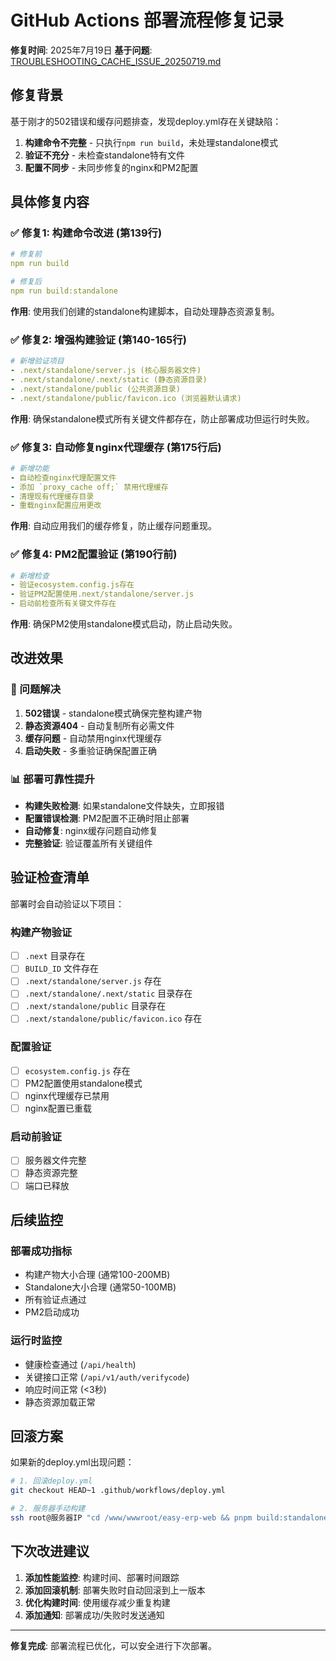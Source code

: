 # GitHub Actions 部署流程修复记录

**修复时间**: 2025年7月19日
**基于问题**: [TROUBLESHOOTING_CACHE_ISSUE_20250719.md](./TROUBLESHOOTING_CACHE_ISSUE_20250719.md)

## 修复背景

基于刚才的502错误和缓存问题排查，发现deploy.yml存在关键缺陷：
1. **构建命令不完整** - 只执行`npm run build`，未处理standalone模式
2. **验证不充分** - 未检查standalone特有文件
3. **配置不同步** - 未同步修复的nginx和PM2配置

## 具体修复内容

### ✅ 修复1: 构建命令改进 (第139行)
```yaml
# 修复前
npm run build

# 修复后  
npm run build:standalone
```

**作用**: 使用我们创建的standalone构建脚本，自动处理静态资源复制。

### ✅ 修复2: 增强构建验证 (第140-165行)
```yaml
# 新增验证项目
- .next/standalone/server.js (核心服务器文件)
- .next/standalone/.next/static (静态资源目录)
- .next/standalone/public (公共资源目录)  
- .next/standalone/public/favicon.ico (浏览器默认请求)
```

**作用**: 确保standalone模式所有关键文件都存在，防止部署成功但运行时失败。

### ✅ 修复3: 自动修复nginx代理缓存 (第175行后)
```yaml
# 新增功能
- 自动检查nginx代理配置文件
- 添加 `proxy_cache off;` 禁用代理缓存
- 清理现有代理缓存目录
- 重载nginx配置应用更改
```

**作用**: 自动应用我们的缓存修复，防止缓存问题重现。

### ✅ 修复4: PM2配置验证 (第190行前)
```yaml
# 新增检查
- 验证ecosystem.config.js存在
- 验证PM2配置使用.next/standalone/server.js
- 启动前检查所有关键文件存在
```

**作用**: 确保PM2使用standalone模式启动，防止启动失败。

## 改进效果

### 🚀 问题解决
1. **502错误** - standalone模式确保完整构建产物
2. **静态资源404** - 自动复制所有必需文件
3. **缓存问题** - 自动禁用nginx代理缓存
4. **启动失败** - 多重验证确保配置正确

### 📊 部署可靠性提升
- **构建失败检测**: 如果standalone文件缺失，立即报错
- **配置错误检测**: PM2配置不正确时阻止部署
- **自动修复**: nginx缓存问题自动修复
- **完整验证**: 验证覆盖所有关键组件

## 验证检查清单

部署时会自动验证以下项目：

### 构建产物验证
- [ ] `.next` 目录存在
- [ ] `BUILD_ID` 文件存在  
- [ ] `.next/standalone/server.js` 存在
- [ ] `.next/standalone/.next/static` 目录存在
- [ ] `.next/standalone/public` 目录存在
- [ ] `.next/standalone/public/favicon.ico` 存在

### 配置验证
- [ ] `ecosystem.config.js` 存在
- [ ] PM2配置使用standalone模式
- [ ] nginx代理缓存已禁用
- [ ] nginx配置已重载

### 启动前验证
- [ ] 服务器文件完整
- [ ] 静态资源完整
- [ ] 端口已释放

## 后续监控

### 部署成功指标
- 构建产物大小合理 (通常100-200MB)
- Standalone大小合理 (通常50-100MB) 
- 所有验证点通过
- PM2启动成功

### 运行时监控
- 健康检查通过 (`/api/health`)
- 关键接口正常 (`/api/v1/auth/verifycode`)
- 响应时间正常 (<3秒)
- 静态资源加载正常

## 回滚方案

如果新的deploy.yml出现问题：

```bash
# 1. 回滚deploy.yml
git checkout HEAD~1 .github/workflows/deploy.yml

# 2. 服务器手动构建
ssh root@服务器IP "cd /www/wwwroot/easy-erp-web && pnpm build:standalone && pm2 restart easy-erp-web"
```

## 下次改进建议

1. **添加性能监控**: 构建时间、部署时间跟踪
2. **添加回滚机制**: 部署失败时自动回滚到上一版本
3. **优化构建时间**: 使用缓存减少重复构建
4. **添加通知**: 部署成功/失败时发送通知

---

**修复完成**: 部署流程已优化，可以安全进行下次部署。 
